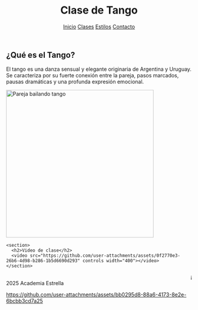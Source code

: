 <html lang="es">

<head>
  <meta charset="UTF-8">
  <link rel="stylesheet" href="css/estilos.css">
</head>
<body>
  <header>
    <h1>Clase de Tango</h1>
    <nav>
      <a href="https://nevarez007.github.io/Danza/index.html">Inicio</a>
      <a href="https://nevarez007.github.io/clase/">Clases</a>
      <a href="https://nevarez007.github.io/Informaci-n/">Estilos</a>
      <a href="https://nevarez007.github.io/contacto/">Contacto</a>
    </nav>
  </header>

  <main>
    <section>
      <h2>¿Qué es el Tango?</h2>
      <p>El tango es una danza sensual y elegante originaria de Argentina y Uruguay. Se caracteriza por su fuerte conexión entre la pareja, pasos marcados, pausas dramáticas y una profunda expresión emocional.</p>
      <img src="https://observatorio.tec.mx/wp-content/uploads/2022/03/EntreTangoyMatemC3A1ticas.jpg" alt="Pareja bailando tango" width="400">
    </section>


    <section>
      <h2>Video de clase</h2>
      <video src="https://github.com/user-attachments/assets/0f2770e3-26b6-4d98-b286-1b5d6690d293" controls width="400"></video>
    </section>

  </main>

  <footer>
    <marquee>¡Aprende a bailar el Tango con pasión y elegancia!</marquee>
    2025 Academia Estrella
  </footer>
</body>
</html>

https://github.com/user-attachments/assets/bb0295d8-88a6-4173-8e2e-6bcbb3cd7a25


